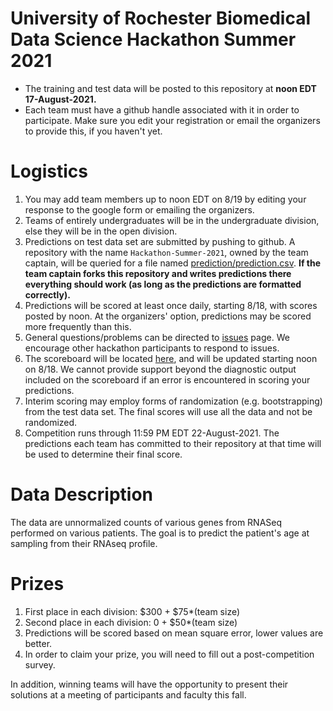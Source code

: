 # University of Rochester Biomedical Data Science Hackathon Summer 2021

*  The training and test data will be posted to this repository at **noon EDT 17-August-2021.**  
*  Each team must have a github handle associated with it in order to participate.  Make sure you edit your registration or email the organizers to provide this, if you haven't yet.
<!-- Data are now live. -->

# Logistics

<!-- 0.   Registration is open until 5PM Sunday 8/15.  Teams can consist of up to 4 people. Register by using the google form. -->

1.   You may add team members up
to noon EDT on 8/19 by editing your response to the google form or emailing the organizers.
2.  Teams of entirely undergraduates will be in the undergraduate
division, else they will be in the open division.
3.  Predictions on test data set are submitted by pushing to
    github.  A repository with the name `Hackathon-Summer-2021`,
    owned by the team captain, will
    be queried for a file named [prediction/prediction.csv](prediction/prediction.csv).  **If the team captain forks this
    repository and writes predictions there everything should work
    (as long as the predictions are formatted correctly).**
2.  Predictions will be scored at least once daily, starting 8/18, with
    scores posted by noon.  At
    the organizers' option, predictions may be scored more frequently
    than this.
2.  General questions/problems can be directed to [issues](https://github.com/Rochester-Biomedical-DS/Hackathon-Summer-2021/issues) page.  We encourage other hackathon participants to respond to issues.
3.  The scoreboard will be located
    [here](https://rochester-biomedical-ds.github.io/Hackathon-Summer-2021/Leaderboard.html), and will be updated starting noon on 8/18.
    We  cannot provide support
    beyond the diagnostic output included on the scoreboard if an error is
    encountered in scoring your predictions.
5.  Interim scoring may employ forms of randomization (e.g. bootstrapping) from the test data set.  The final scores will use all the data and not be randomized.
4.  Competition runs through 11:59 PM EDT 22-August-2021.  The predictions each team has committed to their repository at that time will be used to determine their final score.

<!--# Data

*  Training data are [here](train_data/).  The label you are to predict is `age` and is available in [train_data/train_labels.csv](train_data/train_labels.csv).  The `group` covariate indicates what cohort (study) the `sample_id` was from.  The features available for prediction are in [train_data/train_expression.csv.gz](train_data/train_expression.csv.gz)--rows are samples and are in the same order as train_labels.csv.  Columns are features.   [train_data/train_features_names.csv](train_data/train_features_names.csv) contain gene symbol names for all the features.  The data are also available as an R [SummarizedExperiment](https://bioconductor.org/packages/release/bioc/vignettes/SummarizedExperiment/inst/doc/SummarizedExperiment.html), [train_data/train_summarized_experiment.rds](train_data/train_summarized_experiment.rds).
*  Test data are [here](test_data/), and are the same format as train data.  
*  Your predictions should be in the order of the `sample_id`s [listed here](prediction/prediction.csv).  The first column will be examined, regardless of column name.  No join is performed on the `sample_id` column.
-->

# Data Description

The data are unnormalized counts of various genes from RNASeq performed on various patients.  The goal is to predict the patient's age at sampling from their RNAseq profile.


# Prizes
1.  First place in each division: $300 + $75*(team size)
2.  Second place in each division: 0 + $50*(team size)
1.  Predictions will be scored based on mean square error, lower
values are better.
1.  In order to claim your prize, you will need to fill out a post-competition survey.

In addition, winning teams will have the opportunity to present their solutions at a meeting of participants and faculty this fall.
<!-- [**Scoreboard**](https://rochester-biomedical-ds.github.io/Hackathon-Summer-2021/Leaderboard.html) -->
